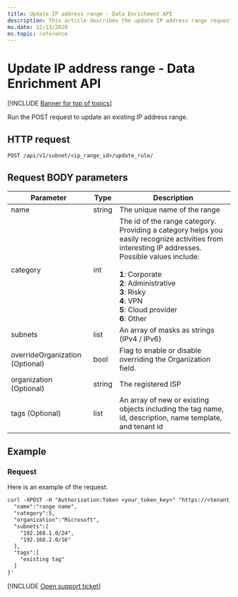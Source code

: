 ```yaml
---
title: Update IP address range - Data Enrichment API
description: This article describes the update IP address range request in Cloud App Security's Data Enrichment API.
ms.date: 12/13/2020
ms.topic: reference
---
```

# Update IP address range - Data Enrichment API

[!INCLUDE [Banner for top of topics](includes/banner.md)]

Run the POST request to update an existing IP address range.

## HTTP request

```rest
POST /api/v1/subnet/<ip_range_id>/update_rule/
```

## Request BODY parameters

| Parameter | Type | Description |
| --- | --- | --- |
| name | string | The unique name of the range |
| category | int | The id of the range category. Providing a category helps you easily recognize activities from interesting IP addresses. Possible values include:<br /><br />**1**: Corporate<br />**2**: Administrative<br />**3**: Risky<br />**4**: VPN<br />**5**: Cloud provider<br />**6**: Other |
| subnets | list | An array of masks as strings (IPv4 / IPv6) |
| overrideOrganization (Optional) | bool | Flag to enable or disable overriding the Organization field. |
| organization (Optional) | string | The registered ISP |
| tags (Optional) | list | An array of new or existing objects including the tag name, id, description, name template, and tenant id |

## Example

### Request

Here is an example of the request.

```rest
curl -XPOST -H "Authorization:Token <your_token_key>" "https://<tenant_id>.<tenant_region>.contoso.com/api/v1/subnet/<ip_range_id>/update_rule/" -d '{
  "name":"range name",
  "category":5,
  "organization":"Microsoft",
  "subnets":[
    "192.168.1.0/24",
    "192.168.2.0/16"
  ],
  "tags":[
    "existing tag"
  ]
}'
```

[!INCLUDE [Open support ticket](includes/support.md)]
